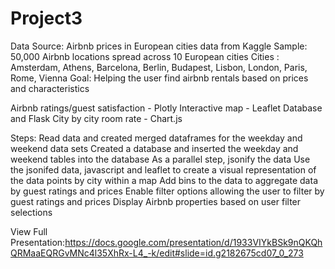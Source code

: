 # Project3
Data Source: Airbnb prices in European cities data from Kaggle 
Sample: 50,000 Airbnb locations spread across 10 European cities
Cities : Amsterdam, Athens, Barcelona, Berlin, Budapest, Lisbon, London, Paris, Rome, Vienna
Goal: Helping the user find airbnb rentals based on prices and characteristics

Airbnb ratings/guest satisfaction - Plotly
Interactive map - Leaflet
Database and Flask
City by city room rate - Chart.js

Steps:
Read data and created merged dataframes for the weekday and weekend data sets
Created a database and inserted the weekday and weekend tables into the database
As a parallel step, jsonify the data
Use the jsonifed data, javascript and leaflet to create a visual representation of the data points by city within a map
Add bins to the data to aggregate data by guest ratings and prices
Enable filter options allowing the user to filter by guest ratings and prices
Display Airbnb properties based on user filter selections 


View Full Presentation:https://docs.google.com/presentation/d/1933VIYkBSk9nQKQhQRMaaEQRGvMNc4l35XhRx-L4_-k/edit#slide=id.g2182675cd07_0_273
